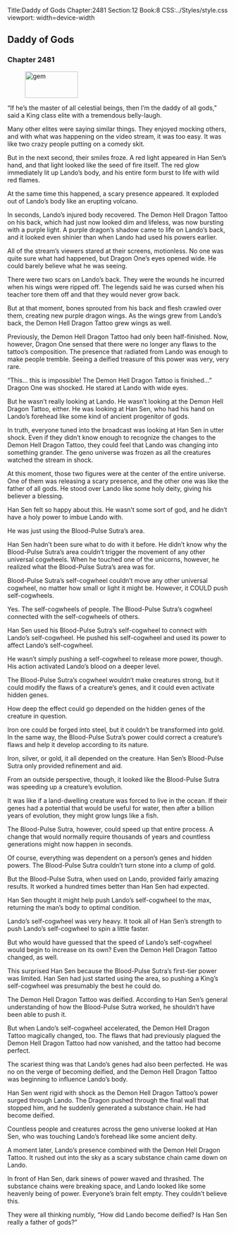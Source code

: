 Title:Daddy of Gods 
Chapter:2481 
Section:12 
Book:8 
CSS:../Styles/style.css 
viewport: width=device-width
  
## Daddy of Gods
### Chapter 2481
  
<figure>
	<img src="../Images/gem.gif" alt="gem" id="gem" width="120" height="60" />
</figure>
  

  
“If he’s the master of all celestial beings, then I’m the daddy of all gods,” said a King class elite with a tremendous belly-laugh.

Many other elites were saying similar things. They enjoyed mocking others, and with what was happening on the video stream, it was too easy. It was like two crazy people putting on a comedy skit.

But in the next second, their smiles froze. A red light appeared in Han Sen’s hand, and that light looked like the seed of fire itself. The red glow immediately lit up Lando’s body, and his entire form burst to life with wild red flames.

At the same time this happened, a scary presence appeared. It exploded out of Lando’s body like an erupting volcano.

In seconds, Lando’s injured body recovered. The Demon Hell Dragon Tattoo on his back, which had just now looked dim and lifeless, was now bursting with a purple light. A purple dragon’s shadow came to life on Lando’s back, and it looked even shinier than when Lando had used his powers earlier.

All of the stream’s viewers stared at their screens, motionless. No one was quite sure what had happened, but Dragon One’s eyes opened wide. He could barely believe what he was seeing.

There were two scars on Lando’s back. They were the wounds he incurred when his wings were ripped off. The legends said he was cursed when his teacher tore them off and that they would never grow back.

But at that moment, bones sprouted from his back and flesh crawled over them, creating new purple dragon wings. As the wings grew from Lando’s back, the Demon Hell Dragon Tattoo grew wings as well.

Previously, the Demon Hell Dragon Tattoo had only been half-finished. Now, however, Dragon One sensed that there were no longer any flaws to the tattoo’s composition. The presence that radiated from Lando was enough to make people tremble. Seeing a deified treasure of this power was very, very rare.

“This… this is impossible! The Demon Hell Dragon Tattoo is finished…” Dragon One was shocked. He stared at Lando with wide eyes.

But he wasn’t really looking at Lando. He wasn’t looking at the Demon Hell Dragon Tattoo, either. He was looking at Han Sen, who had his hand on Lando’s forehead like some kind of ancient progenitor of gods.

In truth, everyone tuned into the broadcast was looking at Han Sen in utter shock. Even if they didn’t know enough to recognize the changes to the Demon Hell Dragon Tattoo, they could feel that Lando was changing into something grander. The geno universe was frozen as all the creatures watched the stream in shock.

At this moment, those two figures were at the center of the entire universe. One of them was releasing a scary presence, and the other one was like the father of all gods. He stood over Lando like some holy deity, giving his believer a blessing.

Han Sen felt so happy about this. He wasn’t some sort of god, and he didn’t have a holy power to imbue Lando with.

He was just using the Blood-Pulse Sutra’s area.

Han Sen hadn’t been sure what to do with it before. He didn’t know why the Blood-Pulse Sutra’s area couldn’t trigger the movement of any other universal cogwheels. When he touched one of the unicorns, however, he realized what the Blood-Pulse Sutra’s area was for.

Blood-Pulse Sutra’s self-cogwheel couldn’t move any other universal cogwheel, no matter how small or light it might be. However, it COULD push self-cogwheels.

Yes. The self-cogwheels of people. The Blood-Pulse Sutra’s cogwheel connected with the self-cogwheels of others.

Han Sen used his Blood-Pulse Sutra’s self-cogwheel to connect with Lando’s self-cogwheel. He pushed his self-cogwheel and used its power to affect Lando’s self-cogwheel.

He wasn’t simply pushing a self-cogwheel to release more power, though. His action activated Lando’s blood on a deeper level.

The Blood-Pulse Sutra’s cogwheel wouldn’t make creatures strong, but it could modify the flaws of a creature’s genes, and it could even activate hidden genes.

How deep the effect could go depended on the hidden genes of the creature in question.

Iron ore could be forged into steel, but it couldn’t be transformed into gold. In the same way, the Blood-Pulse Sutra’s power could correct a creature’s flaws and help it develop according to its nature.

Iron, silver, or gold, it all depended on the creature. Han Sen’s Blood-Pulse Sutra only provided refinement and aid.

From an outside perspective, though, it looked like the Blood-Pulse Sutra was speeding up a creature’s evolution.

It was like if a land-dwelling creature was forced to live in the ocean. If their genes had a potential that would be useful for water, then after a billion years of evolution, they might grow lungs like a fish.

The Blood-Pulse Sutra, however, could speed up that entire process. A change that would normally require thousands of years and countless generations might now happen in seconds.

Of course, everything was dependent on a person’s genes and hidden powers. The Blood-Pulse Sutra couldn’t turn stone into a clump of gold.

But the Blood-Pulse Sutra, when used on Lando, provided fairly amazing results. It worked a hundred times better than Han Sen had expected.

Han Sen thought it might help push Lando’s self-cogwheel to the max, returning the man’s body to optimal condition.

Lando’s self-cogwheel was very heavy. It took all of Han Sen’s strength to push Lando’s self-cogwheel to spin a little faster.

But who would have guessed that the speed of Lando’s self-cogwheel would begin to increase on its own? Even the Demon Hell Dragon Tattoo changed, as well.

This surprised Han Sen because the Blood-Pulse Sutra’s first-tier power was limited. Han Sen had just started using the area, so pushing a King’s self-cogwheel was presumably the best he could do.

The Demon Hell Dragon Tattoo was deified. According to Han Sen’s general understanding of how the Blood-Pulse Sutra worked, he shouldn’t have been able to push it.

But when Lando’s self-cogwheel accelerated, the Demon Hell Dragon Tattoo magically changed, too. The flaws that had previously plagued the Demon Hell Dragon Tattoo had now vanished, and the tattoo had become perfect.

The scariest thing was that Lando’s genes had also been perfected. He was no on the verge of becoming deified, and the Demon Hell Dragon Tattoo was beginning to influence Lando’s body.

Han Sen went rigid with shock as the Demon Hell Dragon Tattoo’s power surged through Lando. The Dragon pushed through the final wall that stopped him, and he suddenly generated a substance chain. He had become deified.

Countless people and creatures across the geno universe looked at Han Sen, who was touching Lando’s forehead like some ancient deity.

A moment later, Lando’s presence combined with the Demon Hell Dragon Tattoo. It rushed out into the sky as a scary substance chain came down on Lando.

In front of Han Sen, dark sinews of power waved and thrashed. The substance chains were breaking space, and Lando looked like some heavenly being of power. Everyone’s brain felt empty. They couldn’t believe this.

They were all thinking numbly, “How did Lando become deified? Is Han Sen really a father of gods?”